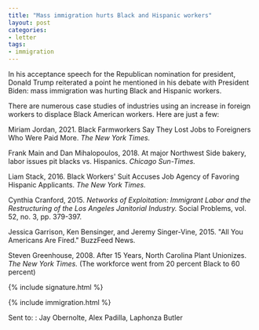 ```yaml
---
title: "Mass immigration hurts Black and Hispanic workers"
layout: post
categories:
- letter
tags:
- immigration
---
```


In his acceptance speech for the Republican nomination for president, Donald Trump reiterated a point he mentioned in his debate with President Biden: mass immigration was hurting Black and Hispanic workers.

There are numerous case studies of industries using an increase in foreign workers to displace Black American workers. Here are just a few:

Miriam Jordan, 2021. Black Farmworkers Say They Lost Jobs to Foreigners Who Were Paid More. *The New York Times.*

Frank Main and Dan Mihalopoulos, 2018. At major Northwest Side bakery, labor issues pit blacks vs. Hispanics. *Chicago Sun-Times.*

Liam Stack, 2016. Black Workers' Suit Accuses Job Agency of Favoring Hispanic Applicants. *The New York Times.*

Cynthia Cranford, 2015. *Networks of Exploitation: Immigrant Labor and the Restructuring of the Los Angeles Janitorial Industry.* Social Problems, vol. 52, no. 3, pp. 379-397.

Jessica Garrison, Ken Bensinger, and Jeremy Singer-Vine, 2015. "All You Americans Are Fired." BuzzFeed News.

Steven Greenhouse, 2008. After 15 Years, North Carolina Plant Unionizes. *The New York Times.* (The workforce went from 20 percent Black to 60 percent)

{% include signature.html %}

{% include immigration.html %}

Sent to:
: Jay Obernolte, Alex Padilla, Laphonza Butler
